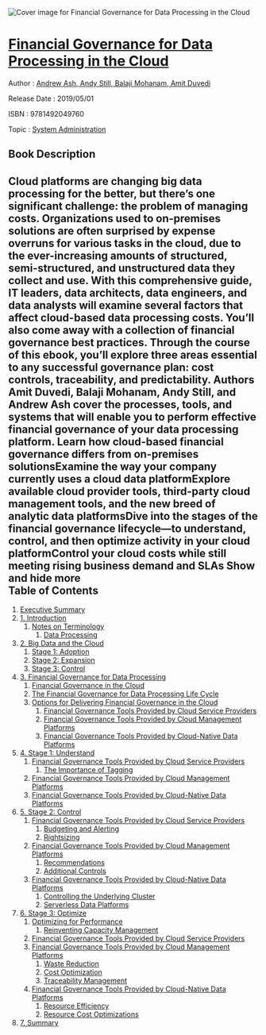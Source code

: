 ![Cover image for Financial Governance for Data Processing in the Cloud](https://imgdetail.ebookreading.net/cover/cover/system_admin/EB9781492049760.jpg)

[Financial Governance for Data Processing in the Cloud](https://ebookreading.net/view/book/Financial+Governance+for+Data+Processing+in+the+Cloud-EB9781492049760_1.html "Financial Governance for Data Processing in the Cloud")
====================================================================================================================

Author : [Andrew Ash](https://ebookreading.net/search/author/Andrew+Ash),[ Andy Still](https://ebookreading.net/search/author/+Andy+Still),[ Balaji Mohanam](https://ebookreading.net/search/author/+Balaji+Mohanam),[ Amit Duvedi](https://ebookreading.net/search/author/+Amit+Duvedi)

Release Date : 2019/05/01

ISBN : 9781492049760

Topic : [System Administration](https://ebookreading.net/search/category/system-administration)

Book Description
-----------------

 Cloud platforms are changing big data processing for the better, but there’s one significant challenge: the problem of managing costs. Organizations used to on-premises solutions are often surprised by expense overruns for various tasks in the cloud, due to the ever-increasing amounts of structured, semi-structured, and unstructured data they collect and use. With this comprehensive guide, IT leaders, data architects, data engineers, and data analysts will examine several factors that affect cloud-based data processing costs. You’ll also come away with a collection of financial governance best practices.
Through the course of this ebook, you’ll explore three areas essential to any successful governance plan: cost controls, traceability, and predictability. Authors Amit Duvedi, Balaji Mohanam, Andy Still, and Andrew Ash cover the processes, tools, and systems that will enable you to perform effective financial governance of your data processing platform.
Learn how cloud-based financial governance differs from on-premises solutionsExamine the way your company currently uses a cloud data platformExplore available cloud provider tools, third-party cloud management tools, and the new breed of analytic data platformsDive into the stages of the financial governance lifecycle—to understand, control, and then optimize activity in your cloud platformControl your cloud costs while still meeting rising business demand and SLAs        Show and hide more                
Table of Contents
-----------------

1. [Executive Summary](https://ebookreading.net/view/book/Financial+Governance+for+Data+Processing+in+the+Cloud-EB9781492049760_5.html#executive_summary)
1. [1. Introduction](https://ebookreading.net/view/book/Financial+Governance+for+Data+Processing+in+the+Cloud-EB9781492049760_6.html#introduction)
    1. [Notes on Terminology](https://ebookreading.net/view/book/Financial+Governance+for+Data+Processing+in+the+Cloud-EB9781492049760_6.html#notes_on_terminolog)
        1. [Data Processing](https://ebookreading.net/view/book/Financial+Governance+for+Data+Processing+in+the+Cloud-EB9781492049760_6.html#data_processing)
1. [2. Big Data and the Cloud](https://ebookreading.net/view/book/Financial+Governance+for+Data+Processing+in+the+Cloud-EB9781492049760_7.html#big_data_and_the_cl)
    1. [Stage 1: Adoption](https://ebookreading.net/view/book/Financial+Governance+for+Data+Processing+in+the+Cloud-EB9781492049760_7.html#stage_1_adoption)
    1. [Stage 2: Expansion](https://ebookreading.net/view/book/Financial+Governance+for+Data+Processing+in+the+Cloud-EB9781492049760_7.html#stage_2_expansion)
    1. [Stage 3: Control](https://ebookreading.net/view/book/Financial+Governance+for+Data+Processing+in+the+Cloud-EB9781492049760_7.html#stage_3_control)
1. [3. Financial Governance for Data Processing](https://ebookreading.net/view/book/Financial+Governance+for+Data+Processing+in+the+Cloud-EB9781492049760_8.html#financial_governanc)
    1. [Financial Governance in the Cloud](https://ebookreading.net/view/book/Financial+Governance+for+Data+Processing+in+the+Cloud-EB9781492049760_8.html#financial_governanc)
    1. [The Financial Governance for Data Processing Life Cycle](https://ebookreading.net/view/book/Financial+Governance+for+Data+Processing+in+the+Cloud-EB9781492049760_8.html#the_financial_gover)
    1. [Options for Delivering Financial Governance in the Cloud](https://ebookreading.net/view/book/Financial+Governance+for+Data+Processing+in+the+Cloud-EB9781492049760_8.html#options_for_deliver)
        1. [Financial Governance Tools Provided by Cloud Service Providers ](https://ebookreading.net/view/book/Financial+Governance+for+Data+Processing+in+the+Cloud-EB9781492049760_8.html#financial_governanc)
        1. [Financial Governance Tools Provided by Cloud Management Platforms](https://ebookreading.net/view/book/Financial+Governance+for+Data+Processing+in+the+Cloud-EB9781492049760_8.html#financial_governanc)
        1. [Financial Governance Tools Provided by Cloud-Native Data Platforms](https://ebookreading.net/view/book/Financial+Governance+for+Data+Processing+in+the+Cloud-EB9781492049760_8.html#financial_governanc)
1. [4. Stage 1: Understand](https://ebookreading.net/view/book/Financial+Governance+for+Data+Processing+in+the+Cloud-EB9781492049760_9.html#stage_1_understand)
    1. [Financial Governance Tools Provided by Cloud Service Providers](https://ebookreading.net/view/book/Financial+Governance+for+Data+Processing+in+the+Cloud-EB9781492049760_9.html#financial_governanc)
        1. [The Importance of Tagging](https://ebookreading.net/view/book/Financial+Governance+for+Data+Processing+in+the+Cloud-EB9781492049760_9.html#the_importance_of_t)
    1. [Financial Governance Tools Provided by Cloud Management Platforms](https://ebookreading.net/view/book/Financial+Governance+for+Data+Processing+in+the+Cloud-EB9781492049760_9.html#financial_governanc)
    1. [Financial Governance Tools Provided by Cloud-Native Data Platforms](https://ebookreading.net/view/book/Financial+Governance+for+Data+Processing+in+the+Cloud-EB9781492049760_9.html#financial_governanc)
1. [5. Stage 2: Control](https://ebookreading.net/view/book/Financial+Governance+for+Data+Processing+in+the+Cloud-EB9781492049760_10.html#stage_2_control)
    1. [Financial Governance Tools Provided by Cloud Service Providers](https://ebookreading.net/view/book/Financial+Governance+for+Data+Processing+in+the+Cloud-EB9781492049760_10.html#financial_governanc)
        1. [Budgeting and Alerting](https://ebookreading.net/view/book/Financial+Governance+for+Data+Processing+in+the+Cloud-EB9781492049760_10.html#budgeting_and_alert)
        1. [Rightsizing](https://ebookreading.net/view/book/Financial+Governance+for+Data+Processing+in+the+Cloud-EB9781492049760_10.html#rightsizing)
    1. [Financial Governance Tools Provided by Cloud Management Platforms](https://ebookreading.net/view/book/Financial+Governance+for+Data+Processing+in+the+Cloud-EB9781492049760_10.html#financial_governanc)
        1. [Recommendations](https://ebookreading.net/view/book/Financial+Governance+for+Data+Processing+in+the+Cloud-EB9781492049760_10.html#recommendations)
        1. [Additional Controls](https://ebookreading.net/view/book/Financial+Governance+for+Data+Processing+in+the+Cloud-EB9781492049760_10.html#additional_controls)
    1. [Financial Governance Tools Provided by Cloud-Native Data Platforms](https://ebookreading.net/view/book/Financial+Governance+for+Data+Processing+in+the+Cloud-EB9781492049760_10.html#financial_governanc)
        1. [Controlling the Underlying Cluster](https://ebookreading.net/view/book/Financial+Governance+for+Data+Processing+in+the+Cloud-EB9781492049760_10.html#controlling_the_und)
        1. [Serverless Data Platforms](https://ebookreading.net/view/book/Financial+Governance+for+Data+Processing+in+the+Cloud-EB9781492049760_10.html#serverless_data_pla)
1. [6. Stage 3: Optimize](https://ebookreading.net/view/book/Financial+Governance+for+Data+Processing+in+the+Cloud-EB9781492049760_11.html#stage_3_optimize)
    1. [Optimizing for Performance](https://ebookreading.net/view/book/Financial+Governance+for+Data+Processing+in+the+Cloud-EB9781492049760_11.html#optimizing_for_perf)
        1. [Reinventing Capacity Management](https://ebookreading.net/view/book/Financial+Governance+for+Data+Processing+in+the+Cloud-EB9781492049760_11.html#reinventing_capacit)
    1. [Financial Governance Tools Provided by Cloud Service Providers](https://ebookreading.net/view/book/Financial+Governance+for+Data+Processing+in+the+Cloud-EB9781492049760_11.html#financial_governanc)
    1. [Financial Governance Tools Provided by Cloud Management Platforms](https://ebookreading.net/view/book/Financial+Governance+for+Data+Processing+in+the+Cloud-EB9781492049760_11.html#financial_governanc)
        1. [Waste Reduction](https://ebookreading.net/view/book/Financial+Governance+for+Data+Processing+in+the+Cloud-EB9781492049760_11.html#waste_reduction)
        1. [Cost Optimization](https://ebookreading.net/view/book/Financial+Governance+for+Data+Processing+in+the+Cloud-EB9781492049760_11.html#cost_optimization)
        1. [Traceability Management](https://ebookreading.net/view/book/Financial+Governance+for+Data+Processing+in+the+Cloud-EB9781492049760_11.html#traceability_manage)
    1. [Financial Governance Tools Provided by Cloud-Native Data Platforms](https://ebookreading.net/view/book/Financial+Governance+for+Data+Processing+in+the+Cloud-EB9781492049760_11.html#financial_governanc)
        1. [Resource Efficiency](https://ebookreading.net/view/book/Financial+Governance+for+Data+Processing+in+the+Cloud-EB9781492049760_11.html#resource_efficiency)
        1. [Resource Cost Optimizations](https://ebookreading.net/view/book/Financial+Governance+for+Data+Processing+in+the+Cloud-EB9781492049760_11.html#resource_cost_optim)
1. [7. Summary](https://ebookreading.net/view/book/Financial+Governance+for+Data+Processing+in+the+Cloud-EB9781492049760_12.html#summary_idVYEtNQ)
